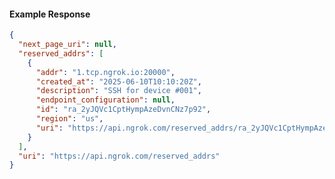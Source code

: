 <!-- Code generated for API Clients. DO NOT EDIT. -->

#### Example Response

```json
{
  "next_page_uri": null,
  "reserved_addrs": [
    {
      "addr": "1.tcp.ngrok.io:20000",
      "created_at": "2025-06-10T10:10:20Z",
      "description": "SSH for device #001",
      "endpoint_configuration": null,
      "id": "ra_2yJQVc1CptHympAzeDvnCNz7p92",
      "region": "us",
      "uri": "https://api.ngrok.com/reserved_addrs/ra_2yJQVc1CptHympAzeDvnCNz7p92"
    }
  ],
  "uri": "https://api.ngrok.com/reserved_addrs"
}
```
